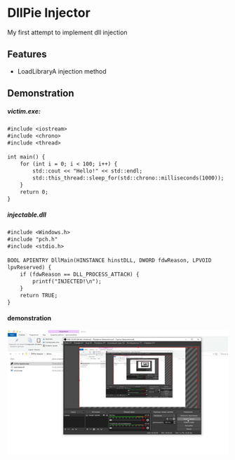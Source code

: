 # DllPie Injector
My first attempt to implement dll injection

## Features
- LoadLibraryA injection method

## Demonstration
##### victim.exe:
```
#include <iostream>
#include <chrono>
#include <thread>

int main() {
	for (int i = 0; i < 100; i++) {
		std::cout << "Hello!" << std::endl;
		std::this_thread::sleep_for(std::chrono::milliseconds(1000));
	}
	return 0;
}
```

##### injectable.dll
```
#include <Windows.h>
#include "pch.h"
#include <stdio.h>

BOOL APIENTRY DllMain(HINSTANCE hinstDLL, DWORD fdwReason, LPVOID lpvReserved) {
	if (fdwReason == DLL_PROCESS_ATTACH) {
		printf("INJECTED!\n");
	}
	return TRUE;
}
```
#### demonstration
![image](img/demo.gif)